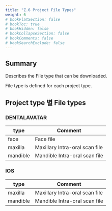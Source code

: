 ```yaml
---
title: "Z.6 Project File Types"
weight: 6
# bookFlatSection: false
# bookToc: true
# bookHidden: false
# bookCollapseSection: false
# bookComments: false
# bookSearchExclude: false
---
```


## Summary

Describes the File type that can be downloaded.

File type is defined for each project type.

## Project type 별 File types

### DENTALAVATAR

| type | Comment |
| --- | --- |
| face | Face file |
| maxilla | Maxillary Intra-oral scan file |
| mandible | Mandible Intra-oral scan file |

### IOS

| type | Comment |
| --- | --- |
| maxilla | Maxillary Intra-oral scan file |
| mandible | Mandible Intra-oral scan file |